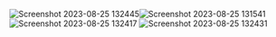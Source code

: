 ![Screenshot 2023-08-25 132445](https://github.com/darshanbhalani/zro/assets/108427824/1a2b3cb7-b9a0-4ba7-b841-93eb1fd0cedf)![Screenshot 2023-08-25 131541](https://github.com/darshanbhalani/zro/assets/108427824/e5695ca5-3f85-4937-97b9-43cdd6562840)
![Screenshot 2023-08-25 132417](https://github.com/darshanbhalani/zro/assets/108427824/8724de68-bd7a-4850-8ef2-e62733c93731)
![Screenshot 2023-08-25 132431](https://github.com/darshanbhalani/zro/assets/108427824/9bdec44a-2e5f-4144-b1b1-930438ccf63a)

